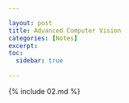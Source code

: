 ```yaml
---

layout: post
title: Advanced Computer Vision
categories: [Notes]
excerpt: 
toc: 
  sidebar: true
  
---
```


{% include 02.md %}
